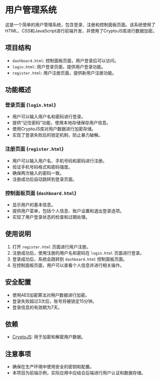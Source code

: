# 用户管理系统

这是一个简单的用户管理系统，包含登录、注册和控制面板页面。该系统使用了HTML、CSS和JavaScript进行前端开发，并使用了CryptoJS库进行数据加密。

## 项目结构

- `dashboard.html`: 控制面板页面，用户登录后可以访问。
- `login.html`: 用户登录页面，提供用户登录功能。
- `register.html`: 用户注册页面，提供新用户注册功能。

## 功能概述

### 登录页面 (`login.html`)

- 用户可以输入用户名和密码进行登录。
- 提供“记住密码”功能，使用本地存储保存用户信息。
- 使用CryptoJS库对用户数据进行加密存储。
- 实现了登录失败后的锁定机制，防止暴力破解。

### 注册页面 (`register.html`)

- 用户可以输入用户名、手机号码和密码进行注册。
- 验证手机号码格式和密码强度。
- 确保两次输入的密码一致。
- 注册成功后自动跳转到登录页面。

### 控制面板页面 (`dashboard.html`)

- 显示用户的基本信息。
- 提供用户菜单，包括个人信息、账户设置和退出登录选项。
- 实现了用户登录状态的检查和过期处理。

## 使用说明

1. 打开 `register.html` 页面进行用户注册。
2. 注册成功后，使用注册的用户名和密码在 `login.html` 页面进行登录。
3. 登录成功后，系统会跳转到 `dashboard.html` 控制面板页面。
4. 在控制面板页面，用户可以查看个人信息并进行相关操作。

## 安全配置

- 使用AES加密算法对用户数据进行加密。
- 登录失败超过3次后，账号将被锁定15分钟。
- 登录信息的有效期为7天。

## 依赖

- [CryptoJS](https://cdnjs.cloudflare.com/ajax/libs/crypto-js/4.1.1/crypto-js.min.js): 用于加密和解密用户数据。

## 注意事项

- 确保在生产环境中使用安全的密钥和配置。
- 本项目为前端示例，实际应用中应结合后端进行用户认证和数据存储。
